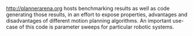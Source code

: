 http://plannerarena.org hosts benchmarking results as well as code generating those results, in an effort to expose properties, advantages and disadvantages of different motion planning algorithms. An important use-case of this code is parameter sweeps for particular robotic systems.
